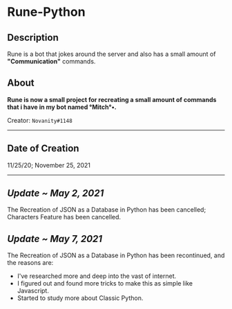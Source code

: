 # Rune-Python

## Description
Rune is a bot that jokes around the server and also has a small amount of **"Communication"** commands.

## About
**Rune is now a small project for recreating a small amount of commands that i have in my bot named °Mitch°•.**

Creator: `Novanity#1148`

- - -

## Date of Creation
11/25/20; November 25, 2021

- - -

## ***Update ~ May 2, 2021***
The Recreation of JSON as a Database in Python has been cancelled; Characters Feature has been cancelled.

## ***Update ~ May 7, 2021***
The Recreation of JSON as a Database in Python has been recontinued, and the reasons are:
* I've researched more and deep into the vast of internet.
* I figured out and found more tricks to make this as simple like Javascript.
* Started to study more about Classic Python.